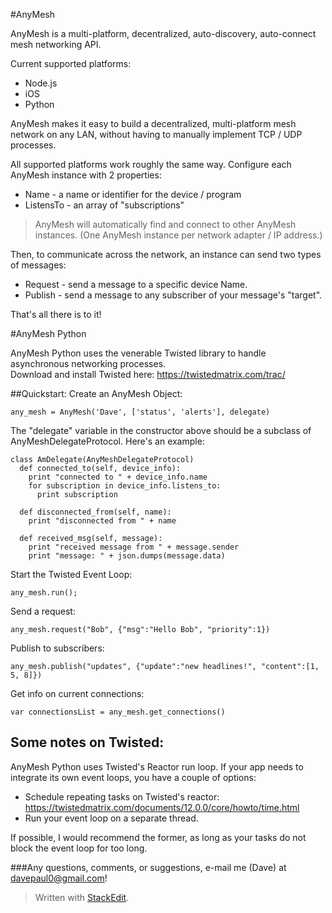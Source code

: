 #AnyMesh

AnyMesh is a multi-platform, decentralized, auto-discovery, auto-connect mesh networking API.  

Current supported platforms:

* Node.js
* iOS
* Python

AnyMesh makes it easy to build a decentralized, multi-platform mesh network on any LAN, without having to manually implement TCP / UDP processes.

All supported platforms work roughly the same way.  Configure each AnyMesh instance with 2 properties:

* Name - a name or identifier for the device / program
* ListensTo - an array of "subscriptions"

> AnyMesh will automatically find and connect to other AnyMesh
> instances.  (One AnyMesh instance per network adapter / IP address.)

Then, to communicate across the network, an instance can send two types of messages:

* Request - send a message to a specific device Name.
* Publish - send a message to any subscriber of your message's "target".

That's all there is to it!

#AnyMesh Python

AnyMesh Python uses the venerable Twisted library to handle asynchronous networking processes.  
Download and install Twisted here: https://twistedmatrix.com/trac/


##Quickstart:
Create an AnyMesh Object:

    any_mesh = AnyMesh('Dave', ['status', 'alerts'], delegate)

The "delegate" variable in the constructor above should be a subclass of AnyMeshDelegateProtocol.  Here's an example:

    class AmDelegate(AnyMeshDelegateProtocol)
      def connected_to(self, device_info):
        print "connected to " + device_info.name
        for subscription in device_info.listens_to:
          print subscription

      def disconnected_from(self, name):
        print "disconnected from " + name

      def received_msg(self, message):
        print "received message from " + message.sender
        print "message: " + json.dumps(message.data)

Start the Twisted Event Loop:

    any_mesh.run();

Send a request:

    any_mesh.request("Bob", {"msg":"Hello Bob", "priority":1})

Publish to subscribers:

    any_mesh.publish("updates", {"update":"new headlines!", "content":[1, 5, 8]})

Get info on current connections:

    var connectionsList = any_mesh.get_connections()

## Some notes on Twisted:
AnyMesh Python uses Twisted's Reactor run loop.  If your app needs to integrate its own event loops, you have a couple of options:
* Schedule repeating tasks on Twisted's reactor: https://twistedmatrix.com/documents/12.0.0/core/howto/time.html
* Run your event loop on a separate thread.

If possible, I would recommend the former, as long as your tasks do not block the event loop for too long.

###Any questions, comments, or suggestions, e-mail me (Dave) at davepaul0@gmail.com!





> Written with [StackEdit](https://stackedit.io/).
